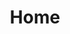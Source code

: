---
home: true
title: Home
heroImage: /logo.png
actions:
  - text: Start
    link: /guide/
    type: primary
features:
  - title: 响应式源码
    details: 剖析Effect、Ref、Reactive、Readonly等源码，分步实现
---